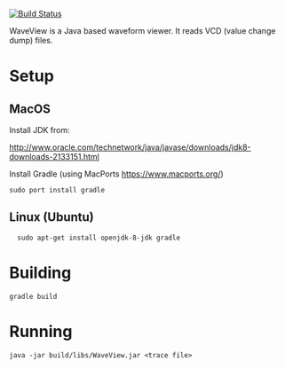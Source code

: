[![Build Status](https://travis-ci.org/jbush001/WaveView.svg?branch=master)](https://travis-ci.org/jbush001/WaveView)

WaveView is a Java based waveform viewer.  It reads VCD (value change dump)
files.

# Setup
## MacOS

Install JDK from:

  http://www.oracle.com/technetwork/java/javase/downloads/jdk8-downloads-2133151.html

Install Gradle (using MacPorts https://www.macports.org/)

    sudo port install gradle

## Linux (Ubuntu)

	  sudo apt-get install openjdk-8-jdk gradle

# Building

    gradle build

# Running

    java -jar build/libs/WaveView.jar <trace file>

